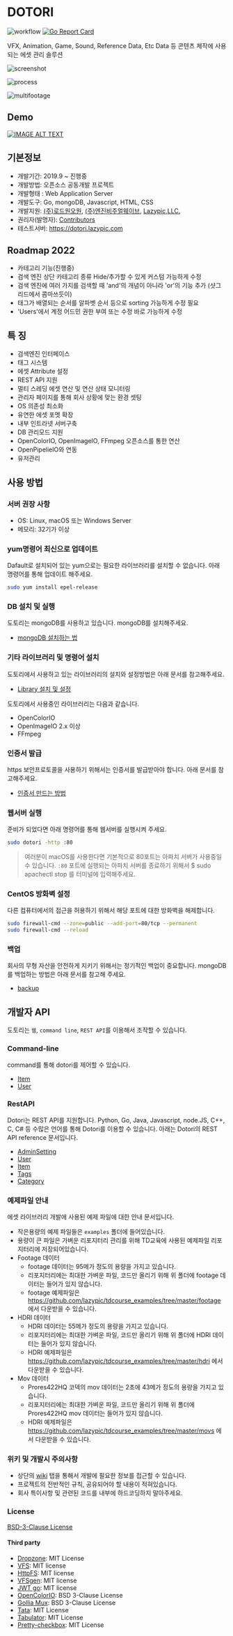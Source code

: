# DOTORI

![workflow](https://github.com/rd101/dotori/actions/workflows/go.yml/badge.svg)
[![Go Report Card](https://goreportcard.com/badge/github.com/rd101/dotori)](https://goreportcard.com/report/github.com/rd101/dotori)

VFX, Animation, Game, Sound, Reference Data, Etc Data 등 콘텐츠 제작에 사용되는 에셋 관리 솔루션

![screenshot](documents/screenshot.png)

![process](documents/process.png)

![multifootage](documents/multifootages.png)

## Demo

[![IMAGE ALT TEXT](http://img.youtube.com/vi/VNBdlPDKzTc/0.jpg)](http://www.youtube.com/watch?v=VNBdlPDKzTc "Asset Library System - DOTORI")

## 기본정보

- 개발기간: 2019.9 ~ 진행중
- 개발방법: 오픈소스 공동개발 프로젝트
- 개발형태 : Web Application Server
- 개발도구: Go, mongoDB, Javascript, HTML, CSS
- 개발지원: [(주)로드원오원](http://rd101.co.kr), [(주)엔진비주얼웨이브](http://www.enginevw.co.kr), [Lazypic,LLC.](https://lazypic.org)
- 권리자(발명자): [Contributors](https://github.com/RD101/dotori/graphs/contributors)
- 테스트서버: <https://dotori.lazypic.com>

## Roadmap 2022

- 카테고리 기능(진행중)
- 검색 엔진 상단 카테고리 종류 Hide/추가할 수 있게 커스텀 가능하게 수정
- 검색 엔진에 여러 가지를 검색할 때 'and'의 개념이 아니라 'or'의 기능 추가 (샷그리드에서 콤마쓰듯이)
- 태그가 배열되는 순서를 알파벳 순서 등으로 sorting 가능하게 수정 필요
- 'Users'에서 계정 어드민 권한 부여 또는 수정 바로 가능하게 수정

## 특 징

- 검색엔진 인터페이스
- 태그 시스템
- 에셋 Attribute 설정
- REST API 지원
- 멀티 스레딩 에셋 연산 및 연산 상태 모니터링
- 관리자 페이지를 통해 회사 상황에 맞는 환경 셋팅
- OS 의존성 최소화
- 유연한 에셋 포멧 확장
- 내부 인트라넷 서버구축
- DB 관리모드 지원
- OpenColorIO, OpenImageIO, FFmpeg 오픈소스를 통한 연산
- OpenPipelieIO와 연동
- 유저관리

## 사용 방법

### 서버 권장 사항

- OS: Linux, macOS 또는 Windows Server
- 메모리: 32기가 이상

### yum명령어 최신으로 업데이트

Dafault로 설치되어 있는 yum으로는 필요한 라이브러리를 설치할 수 없습니다.
아래 명령어를 통해 업데이트 해주세요.

 ```bash
 sudo yum install epel-release
 ```

### DB 설치 및 실행

도토리는 mongoDB를 사용하고 있습니다. mongoDB를 설치해주세요.

- [mongoDB 설치하는 법](https://github.com/lazypic/tdcourse/blob/master/docs/install_mongodb.md)

### 기타 라이브러리 및 명령어 설치

도토리에서 사용하고 있는 라이브러리의 설치와 설정방법은 아래 문서를 참고해주세요.

- [Library 설치 및 설정](documents/setlibrary.md)

도토리에서 사용중인 라이브러리는 다음과 같습니다.

- OpenColorIO
- OpenImageIO 2.x 이상
- FFmpeg

### 인증서 발급

https 보안프로토콜을 사용하기 위해서는 인증서를 발급받아야 합니다. 아래 문서를 참고해주세요.

- [인증서 만드는 방법](documents/how_to_make_certification.md)

### 웹서버 실행

준비가 되었다면 아래 명령어를 통해 웹서버를 실행시켜 주세요.

```bash
sudo dotori -http :80
```

> 여러분이 macOS를 사용한다면 기본적으로 80포트는 아파치 서버가 사용중일 수 있습니다. `:80` 포트에 실행되는 아파치 서버를 종료하기 위해서 $ sudo apachectl stop 를 터미널에 입력해주세요.

### CentOS 방화벽 설정

다른 컴퓨터에서의 접근을 허용하기 위해서 해당 포트에 대한 방화벽을 해제합니다.

```bash
sudo firewall-cmd --zone=public --add-port=80/tcp --permanent
sudo firewall-cmd --reload
```

### 백업

회사의 무형 자산을 안전하게 지키기 위해서는 정기적인 백업이 중요합니다.
mongoDB를 백업하는 방법은 아래 문서를 참고해 주세요.

- [backup](documents/backup.md)

## 개발자 API

도토리는 `웹`, `command line`, `REST API`를 이용해서 조작할 수 있습니다.

### Command-line

command를 통해 dotori를 제어할 수 있습니다.

- [Item](documents/command_item.md)
- [User](documents/command_user.md)

### RestAPI

Dotori는 REST API를 지원합니다. Python, Go, Java, Javascript, node.JS, C++, C, C# 등 수많은 언어를 통해 Dotori를 이용할 수 있습니다.
아래는 Dotori의  REST API reference 문서입니다.

- [AdminSetting](documents/restapi_adminsetting.md)
- [User](documents/restapi_user.md)
- [Item](documents/restapi_item.md)
- [Tags](documents/restapi_tags.md)
- [Category](documents/restapi_category.md)

### 예제파일 안내

에셋 라이브러리 개발에 사용된 예제 파일에 대한 안내 문서입니다.

- 작은용량의 예제 파일들은 `examples` 폴더에 들어있습니다.
- 용량이 큰 파일은 가벼운 리포지터리 관리를 위해 TD교육에 사용된 예제파일 리포지터리에 저장되어있습니다.
- Footage 데이터
  - footage 데이터는 95메가 정도의 용량을 가지고 있습니다.
  - 리포지터리에는 최대한 가벼운 파일, 코드만 올리기 위해 위 폴더에 footage 데이터는 들어가 있지 않습니다.
  - footage 예제파일은 <https://github.com/lazypic/tdcourse_examples/tree/master/footage> 에서 다운받을 수 있습니다.
- HDRI 데이터
  - HDRI 데이터는 55메가 정도의 용량을 가지고 있습니다.
  - 리포지터리에는 최대한 가벼운 파일, 코드만 올리기 위해 위 폴더에 HDRI 데이터는 들어가 있지 않습니다.
  - HDRI 예제파일은 <https://github.com/lazypic/tdcourse_examples/tree/master/hdri> 에서 다운받을 수 있습니다.
- Mov 데이터
  - Prores422HQ 코덱의 mov 데이터는 2초에 43메가 정도의 용량을 가지고 있습니다.
  - 리포지터리에는 최대한 가벼운 파일, 코드만 올리기 위해 위 폴더에 Prores422HQ mov 데이터는 들어가 있지 않습니다.
  - HDRI 예제파일은 <https://github.com/lazypic/tdcourse_examples/tree/master/movs> 에서 다운받을 수 있습니다.

### 위키 및 개발시 주의사항

- 상단의 [wiki](https://github.com/RD101/dotori/wiki) 탭을 통해서 개발에 필요한 정보를 접근할 수 있습니다.
- 프로젝트의 전반적인 규칙, 공유되어야 할 내용이 적혀있습니다.
- 회사 특이사항 및 관련된 코드를 내부에 하드코딩하지 말아주세요.

### License

[BSD-3-Clause License](https://github.com/RD101/dotori/blob/master/LICENSE)

#### Third party

- [Dropzone](https://www.dropzonejs.com): MIT License
- [VFS](https://github.com/blang/vfs): MIT license
- [HttpFS](https://github.com/shurcooL/httpfs): MIT license
- [VFSgen](https://github.com/shurcooL/vfsgen): MIT license
- [JWT go](https://github.com/golang-jwt/jwt): MIT license
- [OpenColorIO](https://github.com/AcademySoftwareFoundation/OpenColorIO): BSD 3-Clause License
- [Gollia Mux](https://github.com/gorilla/mux): BSD 3-Clause License
- [Tata](https://www.cssscript.com/toast-prompt-tata/): MIT License
- [Tabulator](http://tabulator.info): MIT License
- [Pretty-checkbox](https://github.com/lokesh-coder/pretty-checkbox): MIT License
